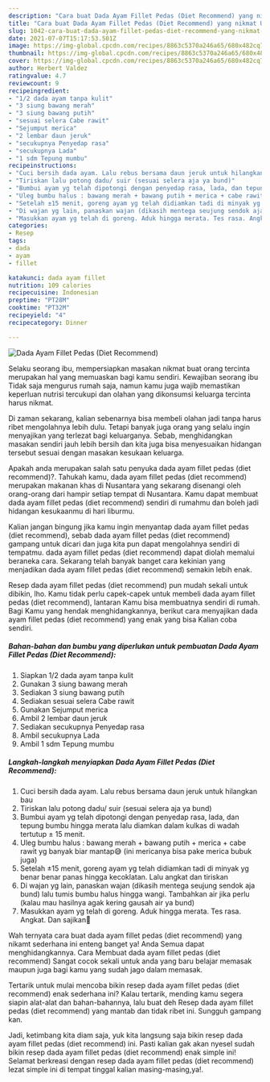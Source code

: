 ```yaml
---
description: "Cara buat Dada Ayam Fillet Pedas (Diet Recommend) yang nikmat Untuk Jualan"
title: "Cara buat Dada Ayam Fillet Pedas (Diet Recommend) yang nikmat Untuk Jualan"
slug: 1042-cara-buat-dada-ayam-fillet-pedas-diet-recommend-yang-nikmat-untuk-jualan
date: 2021-07-07T15:17:53.501Z
image: https://img-global.cpcdn.com/recipes/8863c5370a246a65/680x482cq70/dada-ayam-fillet-pedas-diet-recommend-foto-resep-utama.jpg
thumbnail: https://img-global.cpcdn.com/recipes/8863c5370a246a65/680x482cq70/dada-ayam-fillet-pedas-diet-recommend-foto-resep-utama.jpg
cover: https://img-global.cpcdn.com/recipes/8863c5370a246a65/680x482cq70/dada-ayam-fillet-pedas-diet-recommend-foto-resep-utama.jpg
author: Herbert Valdez
ratingvalue: 4.7
reviewcount: 9
recipeingredient:
- "1/2 dada ayam tanpa kulit"
- "3 siung bawang merah"
- "3 siung bawang putih"
- "sesuai selera Cabe rawit"
- "Sejumput merica"
- "2 lembar daun jeruk"
- "secukupnya Penyedap rasa"
- "secukupnya Lada"
- "1 sdm Tepung mumbu"
recipeinstructions:
- "Cuci bersih dada ayam. Lalu rebus bersama daun jeruk untuk hilangkan bau"
- "Tiriskan lalu potong dadu/ suir (sesuai selera aja ya bund)"
- "Bumbui ayam yg telah dipotongi dengan penyedap rasa, lada, dan tepung bumbu hingga merata lalu diamkan dalam kulkas di wadah tertutup ± 15 menit."
- "Uleg bumbu halus : bawang merah + bawang putih + merica + cabe rawit yg banyak biar mantap😅 (ini mericanya bisa pake merica bubuk juga)"
- "Setelah ±15 menit, goreng ayam yg telah didiamkan tadi di minyak yg benar benar panas hingga kecoklatan. Lalu angkat dan tiriskan"
- "Di wajan yg lain, panaskan wajan (dikasih mentega seujung sendok aja bund) lalu tumis bumbu halus hingga wangi. Tambahkan air jika perlu (kalau mau hasilnya agak kering gausah air ya bund)"
- "Masukkan ayam yg telah di goreng. Aduk hingga merata. Tes rasa. Angkat. Dan sajikan🥰"
categories:
- Resep
tags:
- dada
- ayam
- fillet

katakunci: dada ayam fillet 
nutrition: 109 calories
recipecuisine: Indonesian
preptime: "PT28M"
cooktime: "PT32M"
recipeyield: "4"
recipecategory: Dinner

---
```



![Dada Ayam Fillet Pedas (Diet Recommend)](https://img-global.cpcdn.com/recipes/8863c5370a246a65/680x482cq70/dada-ayam-fillet-pedas-diet-recommend-foto-resep-utama.jpg)

Selaku seorang ibu, mempersiapkan masakan nikmat buat orang tercinta merupakan hal yang memuaskan bagi kamu sendiri. Kewajiban seorang ibu Tidak saja mengurus rumah saja, namun kamu juga wajib memastikan keperluan nutrisi tercukupi dan olahan yang dikonsumsi keluarga tercinta harus nikmat.

Di zaman  sekarang, kalian sebenarnya bisa membeli olahan jadi tanpa harus ribet mengolahnya lebih dulu. Tetapi banyak juga orang yang selalu ingin menyajikan yang terlezat bagi keluarganya. Sebab, menghidangkan masakan sendiri jauh lebih bersih dan kita juga bisa menyesuaikan hidangan tersebut sesuai dengan masakan kesukaan keluarga. 



Apakah anda merupakan salah satu penyuka dada ayam fillet pedas (diet recommend)?. Tahukah kamu, dada ayam fillet pedas (diet recommend) merupakan makanan khas di Nusantara yang sekarang disenangi oleh orang-orang dari hampir setiap tempat di Nusantara. Kamu dapat membuat dada ayam fillet pedas (diet recommend) sendiri di rumahmu dan boleh jadi hidangan kesukaanmu di hari liburmu.

Kalian jangan bingung jika kamu ingin menyantap dada ayam fillet pedas (diet recommend), sebab dada ayam fillet pedas (diet recommend) gampang untuk dicari dan juga kita pun dapat mengolahnya sendiri di tempatmu. dada ayam fillet pedas (diet recommend) dapat diolah memalui beraneka cara. Sekarang telah banyak banget cara kekinian yang menjadikan dada ayam fillet pedas (diet recommend) semakin lebih enak.

Resep dada ayam fillet pedas (diet recommend) pun mudah sekali untuk dibikin, lho. Kamu tidak perlu capek-capek untuk membeli dada ayam fillet pedas (diet recommend), lantaran Kamu bisa membuatnya sendiri di rumah. Bagi Kamu yang hendak menghidangkannya, berikut cara menyajikan dada ayam fillet pedas (diet recommend) yang enak yang bisa Kalian coba sendiri.

<!--inarticleads1-->

##### Bahan-bahan dan bumbu yang diperlukan untuk pembuatan Dada Ayam Fillet Pedas (Diet Recommend):

1. Siapkan 1/2 dada ayam tanpa kulit
1. Gunakan 3 siung bawang merah
1. Sediakan 3 siung bawang putih
1. Sediakan sesuai selera Cabe rawit
1. Gunakan Sejumput merica
1. Ambil 2 lembar daun jeruk
1. Sediakan secukupnya Penyedap rasa
1. Ambil secukupnya Lada
1. Ambil 1 sdm Tepung mumbu




<!--inarticleads2-->

##### Langkah-langkah menyiapkan Dada Ayam Fillet Pedas (Diet Recommend):

1. Cuci bersih dada ayam. Lalu rebus bersama daun jeruk untuk hilangkan bau
1. Tiriskan lalu potong dadu/ suir (sesuai selera aja ya bund)
1. Bumbui ayam yg telah dipotongi dengan penyedap rasa, lada, dan tepung bumbu hingga merata lalu diamkan dalam kulkas di wadah tertutup ± 15 menit.
1. Uleg bumbu halus : bawang merah + bawang putih + merica + cabe rawit yg banyak biar mantap😅 (ini mericanya bisa pake merica bubuk juga)
1. Setelah ±15 menit, goreng ayam yg telah didiamkan tadi di minyak yg benar benar panas hingga kecoklatan. Lalu angkat dan tiriskan
1. Di wajan yg lain, panaskan wajan (dikasih mentega seujung sendok aja bund) lalu tumis bumbu halus hingga wangi. Tambahkan air jika perlu (kalau mau hasilnya agak kering gausah air ya bund)
1. Masukkan ayam yg telah di goreng. Aduk hingga merata. Tes rasa. Angkat. Dan sajikan🥰




Wah ternyata cara buat dada ayam fillet pedas (diet recommend) yang nikamt sederhana ini enteng banget ya! Anda Semua dapat menghidangkannya. Cara Membuat dada ayam fillet pedas (diet recommend) Sangat cocok sekali untuk anda yang baru belajar memasak maupun juga bagi kamu yang sudah jago dalam memasak.

Tertarik untuk mulai mencoba bikin resep dada ayam fillet pedas (diet recommend) enak sederhana ini? Kalau tertarik, mending kamu segera siapin alat-alat dan bahan-bahannya, lalu buat deh Resep dada ayam fillet pedas (diet recommend) yang mantab dan tidak ribet ini. Sungguh gampang kan. 

Jadi, ketimbang kita diam saja, yuk kita langsung saja bikin resep dada ayam fillet pedas (diet recommend) ini. Pasti kalian gak akan nyesel sudah bikin resep dada ayam fillet pedas (diet recommend) enak simple ini! Selamat berkreasi dengan resep dada ayam fillet pedas (diet recommend) lezat simple ini di tempat tinggal kalian masing-masing,ya!.

